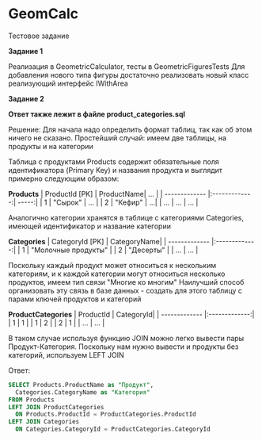 # GeomCalc
Тестовое задание

**Задание 1**

Реализация в GeometricCalculator, тесты в GeometricFiguresTests
Для добавления нового типа фигуры достаточно реализовать новый класс реализующий интерфейс IWithArea


**Задание 2**

**Ответ также лежит в файле product_categories.sql**

Решение:
Для начала надо определить формат таблиц, так как об этом ничего не сказано. Простейший случай: имеем две таблицы, на продукты и на категории

Таблица с продуктами Products содержит обязательные поля идентификатора (Primary Key) и названия продукта и выглядит примерно следующим образом: 

**Products**
| ProductId [PK] | ProductName| ...  |
| ------------- |:-------------:| -----:|
| 1     | "Сырок" | ... |
| 2     | "Кефир" |   ...|
| ... | ... |   ... |

Аналогично категории хранятся в таблице с категориями Categories, имеющей идентификатор и название категории

**Categories**
| CategoryId [PK]  | CategoryName|
| ------------- |:-------------:|
| 1     | "Молочные продукты" |
| 2     | "Десерты" |
| ... | ...      |

Поскольку каждый продукт может относиться к нескольким категориям, и к каждой категории могут относиться несколько продуктов, имеем тип связи "Многие ко многим"
Наилучший способ организовать эту связь в базе данных - создать для этого таблицу с парами ключей продуктов и категорий

**ProductCategories**
| ProductId  | CategoryId|
| ------------- |:-------------:|
| 1     | 1 |
| 1     | 2 |
| 2    | 1 |
| ... | ... |

В таком случае используя функцию JOIN можно легко вывести пары Продукт-Категория. Поскольку нам нужно вывести и продукты без категорий, используем LEFT JOIN

Ответ:
```sql
SELECT Products.ProductName as "Продукт",
  Categories.CategoryName as "Категория"
FROM Products
LEFT JOIN ProductCategories
  ON Products.ProductId = ProductCategories.ProductId
LEFT JOIN Categories
  ON Categories.CategoryId = ProductCategories.CategoryId
```
